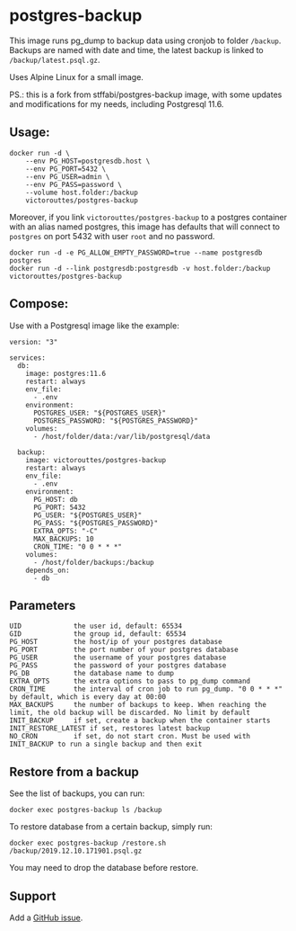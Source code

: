# postgres-backup

This image runs pg_dump to backup data using cronjob to folder `/backup`. Backups are named with date and time, the latest backup is linked to `/backup/latest.psql.gz`.

Uses Alpine Linux for a small image.

PS.: this is a fork from stffabi/postgres-backup image, with some updates and
modifications for my needs, including Postgresql 11.6.

## Usage:

    docker run -d \
        --env PG_HOST=postgresdb.host \
        --env PG_PORT=5432 \
        --env PG_USER=admin \
        --env PG_PASS=password \
        --volume host.folder:/backup
        victorouttes/postgres-backup

Moreover, if you link `victorouttes/postgres-backup` to a postgres container with an alias named postgres, this image has defaults that will connect to `postgres` on port 5432 with user `root` and no password.

    docker run -d -e PG_ALLOW_EMPTY_PASSWORD=true --name postgresdb postgres
    docker run -d --link postgresdb:postgresdb -v host.folder:/backup victorouttes/postgres-backup

## Compose:

Use with a Postgresql image like the example:

```
version: "3"

services:
  db:
    image: postgres:11.6
    restart: always
    env_file:
      - .env
    environment:
      POSTGRES_USER: "${POSTGRES_USER}"
      POSTGRES_PASSWORD: "${POSTGRES_PASSWORD}"
    volumes:
      - /host/folder/data:/var/lib/postgresql/data

  backup:
    image: victorouttes/postgres-backup
    restart: always
    env_file:
      - .env
    environment:
      PG_HOST: db
      PG_PORT: 5432
      PG_USER: "${POSTGRES_USER}"
      PG_PASS: "${POSTGRES_PASSWORD}"
      EXTRA_OPTS: "-C"
      MAX_BACKUPS: 10
      CRON_TIME: "0 0 * * *"
    volumes:
      - /host/folder/backups:/backup
    depends_on:
      - db
```

## Parameters

    UID             the user id, default: 65534
    GID             the group id, default: 65534
    PG_HOST         the host/ip of your postgres database
    PG_PORT         the port number of your postgres database
    PG_USER         the username of your postgres database
    PG_PASS         the password of your postgres database
    PG_DB           the database name to dump
    EXTRA_OPTS      the extra options to pass to pg_dump command
    CRON_TIME       the interval of cron job to run pg_dump. "0 0 * * *" by default, which is every day at 00:00
    MAX_BACKUPS     the number of backups to keep. When reaching the limit, the old backup will be discarded. No limit by default
    INIT_BACKUP     if set, create a backup when the container starts
    INIT_RESTORE_LATEST if set, restores latest backup
    NO_CRON         if set, do not start cron. Must be used with INIT_BACKUP to run a single backup and then exit

## Restore from a backup

See the list of backups, you can run:

    docker exec postgres-backup ls /backup

To restore database from a certain backup, simply run:

    docker exec postgres-backup /restore.sh /backup/2019.12.10.171901.psql.gz
    
You may need to drop the database before restore.

## Support

Add a [GitHub issue](https://github.com/victorouttes/docker-postgres-backup/issues).
